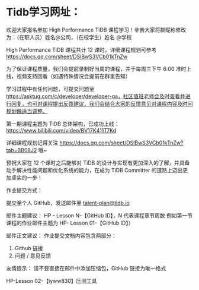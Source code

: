 # Tidb学习网址：

欢迎大家报名参加 High Performance TiDB 课程学习！辛苦大家将群昵称修改为：（在职人员）姓名@公司，（在校学生）姓名 @学校

High Performance TiDB 课程共计 12 课时，详细课程规划可参考 https://docs.qq.com/sheet/DSlBwS3VCb01kTnZw

为了保证课程质量，我们会提前录制好当周的课程，并于每周三下午 6:00 准时上线，视频支持回看（如遇特殊情况会提前在群里告知）

学习过程中有任何问题，可提交问题至 https://asktug.com/c/developer/developer-qa，社区值班老师会及时查看并进行回复，也可对课程提出反馈建议，我们会结合大家的反馈意见对课程内容及时间规划做适当调整。

第一期课程主题为 TiDB 总体架构，已成功上线：https://www.bilibili.com/video/BV17K411T7Kd

详细课程规划记得关注 https://docs.qq.com/sheet/DSlBwS3VCb01kTnZw?tab=BB08J2 哦~

预祝大家在 12 个课时之后能够对 TiDB 的设计与实现有更加深入的了解，并具备动手解决性能问题和优化系统的能力，在成为 TiDB Committer 的道路上迈出更加坚实的一步！

作业提交方式：

提交至个人 GitHub，发送邮件至 talent-plan@tidb.io

邮件主题建议：
HP - Lesson N-【GitHub ID】，N 代表课程章节周数
例如第一节课程的作业邮件主题为 HP- Lesson 01-【GitHub ID】）

邮件正文建议：
作业提交文档内容包含两部分：
1. Github 链接
2. 问题 / 意见反馈 

友情提示：
请不要直接在邮件中添加压缩包，GitHub 链接为唯一格式


HP-Lesson 02-【lyww830】压测工具 
